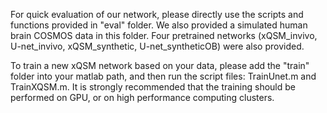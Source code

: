 For quick evaluation of our network, please directly use the scripts and functions provided in "eval" folder. We also provided a simulated human brain COSMOS data in this folder. Four pretrained networks (xQSM_invivo, U-net_invivo, xQSM_synthetic, U-net_syntheticOB) were also provided.

To train a new xQSM network based on your data, please add the "train" folder into your matlab path, and then run the script files: TrainUnet.m and TrainXQSM.m. It is strongly recommended that the training should be performed on GPU, or on high performance computing clusters.  

